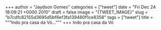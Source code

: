 
+++
author = "Jaydson Gomes"
categories = ["tweet"]
date = "Fri Dec 24 18:09:21 +0000 2010"
draft = false
image = "{TWEET_IMAGE}"
slug = "b7cdfc82155d3695d5bf6ef3fa139480f1ce8358"
tags = ["tweet"]
title = """Indo pra casa da Vó..."""
+++
Indo pra casa da Vó
